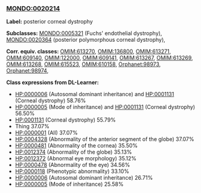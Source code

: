 
### [MONDO:0020214](http://purl.obolibrary.org/obo/MONDO_0020214)
**Label:** posterior corneal dystrophy

**Subclasses:** [MONDO:0005321](http://purl.obolibrary.org/obo/MONDO_0005321) (Fuchs' endothelial dystrophy), [MONDO:0020364](http://purl.obolibrary.org/obo/MONDO_0020364) (posterior polymorphous corneal dystrophy), 

**Corr. equiv. classes:** [OMIM:613270](http://purl.obolibrary.org/obo/OMIM_613270), [OMIM:136800](http://purl.obolibrary.org/obo/OMIM_136800), [OMIM:613271](http://purl.obolibrary.org/obo/OMIM_613271), [OMIM:609140](http://purl.obolibrary.org/obo/OMIM_609140), [OMIM:122000](http://purl.obolibrary.org/obo/OMIM_122000), [OMIM:609141](http://purl.obolibrary.org/obo/OMIM_609141), [OMIM:613267](http://purl.obolibrary.org/obo/OMIM_613267), [OMIM:613269](http://purl.obolibrary.org/obo/OMIM_613269), [OMIM:613268](http://purl.obolibrary.org/obo/OMIM_613268), [OMIM:615523](http://purl.obolibrary.org/obo/OMIM_615523), [OMIM:610158](http://purl.obolibrary.org/obo/OMIM_610158), [Orphanet:98973](http://www.orpha.net/ORDO/Orphanet_98973), [Orphanet:98974](http://www.orpha.net/ORDO/Orphanet_98974), 

**Class expressions from DL-Learner:**

- [HP:0000006](http://purl.obolibrary.org/obo/HP_0000006) (Autosomal dominant inheritance) and [HP:0001131](http://purl.obolibrary.org/obo/HP_0001131) (Corneal dystrophy) 58.76%
- [HP:0000005](http://purl.obolibrary.org/obo/HP_0000005) (Mode of inheritance) and [HP:0001131](http://purl.obolibrary.org/obo/HP_0001131) (Corneal dystrophy) 56.50%
- [HP:0001131](http://purl.obolibrary.org/obo/HP_0001131) (Corneal dystrophy) 55.79%
- Thing 37.07%
- [HP:0000001](http://purl.obolibrary.org/obo/HP_0000001) (All) 37.07%
- [HP:0004328](http://purl.obolibrary.org/obo/HP_0004328) (Abnormality of the anterior segment of the globe) 37.07%
- [HP:0000481](http://purl.obolibrary.org/obo/HP_0000481) (Abnormality of the cornea) 35.50%
- [HP:0012374](http://purl.obolibrary.org/obo/HP_0012374) (Abnormality of the globe) 35.13%
- [HP:0012372](http://purl.obolibrary.org/obo/HP_0012372) (Abnormal eye morphology) 35.12%
- [HP:0000478](http://purl.obolibrary.org/obo/HP_0000478) (Abnormality of the eye) 34.56%
- [HP:0000118](http://purl.obolibrary.org/obo/HP_0000118) (Phenotypic abnormality) 33.10%
- [HP:0000006](http://purl.obolibrary.org/obo/HP_0000006) (Autosomal dominant inheritance) 26.71%
- [HP:0000005](http://purl.obolibrary.org/obo/HP_0000005) (Mode of inheritance) 25.58%


